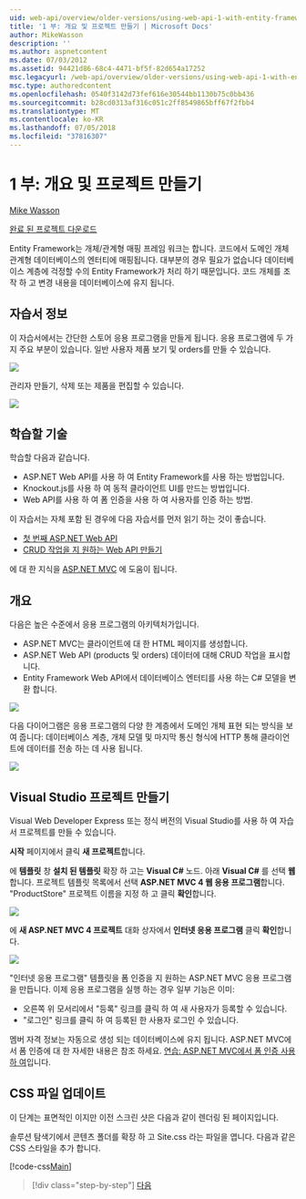 ```yaml
---
uid: web-api/overview/older-versions/using-web-api-1-with-entity-framework-5/using-web-api-with-entity-framework-part-1
title: '1 부: 개요 및 프로젝트 만들기 | Microsoft Docs'
author: MikeWasson
description: ''
ms.author: aspnetcontent
ms.date: 07/03/2012
ms.assetid: 94421d86-68c4-4471-bf5f-82d654a17252
msc.legacyurl: /web-api/overview/older-versions/using-web-api-1-with-entity-framework-5/using-web-api-with-entity-framework-part-1
msc.type: authoredcontent
ms.openlocfilehash: 0540f3142d73fef616e30544bb1130b75c0bb436
ms.sourcegitcommit: b28cd0313af316c051c2ff8549865bff67f2fbb4
ms.translationtype: MT
ms.contentlocale: ko-KR
ms.lasthandoff: 07/05/2018
ms.locfileid: "37816307"
---
```

<a name="part-1-overview-and-creating-the-project"></a>1 부: 개요 및 프로젝트 만들기
====================
[Mike Wasson](https://github.com/MikeWasson)

[완료 된 프로젝트 다운로드](http://code.msdn.microsoft.com/ASP-NET-Web-API-with-afa30545)

Entity Framework는 개체/관계형 매핑 프레임 워크는 합니다. 코드에서 도메인 개체 관계형 데이터베이스의 엔터티에 매핑됩니다. 대부분의 경우 필요가 없습니다 데이터베이스 계층에 걱정할 수의 Entity Framework가 처리 하기 때문입니다. 코드 개체를 조작 하 고 변경 내용을 데이터베이스에 유지 됩니다.

## <a name="about-the-tutorial"></a>자습서 정보

이 자습서에서는 간단한 스토어 응용 프로그램을 만들게 됩니다. 응용 프로그램에 두 가지 주요 부분이 있습니다. 일반 사용자 제품 보기 및 orders를 만들 수 있습니다.

![](using-web-api-with-entity-framework-part-1/_static/image1.png)

관리자 만들기, 삭제 또는 제품을 편집할 수 있습니다.

![](using-web-api-with-entity-framework-part-1/_static/image2.png)

## <a name="skills-youll-learn"></a>학습할 기술

학습할 다음과 같습니다.

- ASP.NET Web API를 사용 하 여 Entity Framework를 사용 하는 방법입니다.
- Knockout.js를 사용 하 여 동적 클라이언트 UI를 만드는 방법입니다.
- Web API를 사용 하 여 폼 인증을 사용 하 여 사용자를 인증 하는 방법.

이 자습서는 자체 포함 된 경우에 다음 자습서를 먼저 읽기 하는 것이 좋습니다.

- [첫 번째 ASP.NET Web API](../../getting-started-with-aspnet-web-api/tutorial-your-first-web-api.md)
- [CRUD 작업을 지 원하는 Web API 만들기](../creating-a-web-api-that-supports-crud-operations.md)

에 대 한 지식을 [ASP.NET MVC](../../../../mvc/index.md) 에 도움이 됩니다.

## <a name="overview"></a>개요

다음은 높은 수준에서 응용 프로그램의 아키텍처가입니다.

- ASP.NET MVC는 클라이언트에 대 한 HTML 페이지를 생성합니다.
- ASP.NET Web API (products 및 orders) 데이터에 대해 CRUD 작업을 표시합니다.
- Entity Framework Web API에서 데이터베이스 엔터티를 사용 하는 C# 모델을 변환 합니다.

![](using-web-api-with-entity-framework-part-1/_static/image3.png)

다음 다이어그램은 응용 프로그램의 다양 한 계층에서 도메인 개체 표현 되는 방식을 보여 줍니다: 데이터베이스 계층, 개체 모델 및 마지막 통신 형식에 HTTP 통해 클라이언트에 데이터를 전송 하는 데 사용 됩니다.

![](using-web-api-with-entity-framework-part-1/_static/image4.png)

## <a name="create-the-visual-studio-project"></a>Visual Studio 프로젝트 만들기

Visual Web Developer Express 또는 정식 버전의 Visual Studio를 사용 하 여 자습서 프로젝트를 만들 수 있습니다.

**시작** 페이지에서 클릭 **새 프로젝트**합니다.

에 **템플릿** 창 **설치 된 템플릿** 확장 하 고는 **Visual C#** 노드. 아래 **Visual C#** 를 선택 **웹**합니다. 프로젝트 템플릿 목록에서 선택 **ASP.NET MVC 4 웹 응용 프로그램**합니다. "ProductStore" 프로젝트 이름을 지정 하 고 클릭 **확인**합니다.

![](using-web-api-with-entity-framework-part-1/_static/image5.png)

에 **새 ASP.NET MVC 4 프로젝트** 대화 상자에서 **인터넷 응용 프로그램** 클릭 **확인**합니다.

![](using-web-api-with-entity-framework-part-1/_static/image6.png)

"인터넷 응용 프로그램" 템플릿을 폼 인증을 지 원하는 ASP.NET MVC 응용 프로그램을 만듭니다. 이제 응용 프로그램을 실행 하는 경우 일부 기능은 이미:

- 오른쪽 위 모서리에서 "등록" 링크를 클릭 하 여 새 사용자가 등록할 수 있습니다.
- "로그인" 링크를 클릭 하 여 등록된 한 사용자 로그인 수 있습니다.

멤버 자격 정보는 자동으로 생성 되는 데이터베이스에 유지 됩니다. ASP.NET MVC에서 폼 인증에 대 한 자세한 내용은 참조 하세요. [연습: ASP.NET MVC에서 폼 인증 사용 하 여](https://msdn.microsoft.com/library/ff398049(VS.98).aspx)입니다.

## <a name="update-the-css-file"></a>CSS 파일 업데이트

이 단계는 표면적인 이지만 이전 스크린 샷은 다음과 같이 렌더링 된 페이지입니다.

솔루션 탐색기에서 콘텐츠 폴더를 확장 하 고 Site.css 라는 파일을 엽니다. 다음과 같은 CSS 스타일을 추가 합니다.

[!code-css[Main](using-web-api-with-entity-framework-part-1/samples/sample1.css)]

> [!div class="step-by-step"]
> [다음](using-web-api-with-entity-framework-part-2.md)
